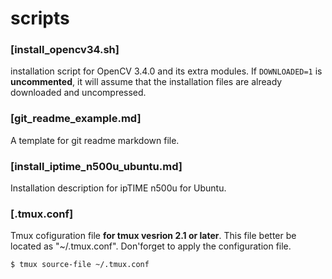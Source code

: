 # scripts

### [install_opencv34.sh]
installation script for OpenCV 3.4.0 and its extra modules.
If ```DOWNLOADED=1``` is **uncommented**, it will assume that the installation files are already downloaded and uncompressed.

### [git_readme_example.md]
A template for git readme markdown file.

### [install_iptime_n500u_ubuntu.md]
Installation description for ipTIME n500u for Ubuntu.

### [.tmux.conf]
Tmux cofiguration file **for tmux vesrion 2.1 or later**. This file better be located as "~/.tmux.conf".
Don'forget to apply the configuration file.
```
$ tmux source-file ~/.tmux.conf
```
